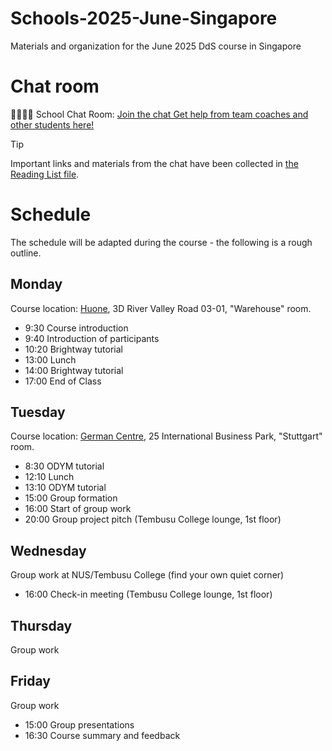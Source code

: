 # Schools-2025-June-Singapore

Materials and organization for the June 2025 DdS course in Singapore

# Chat room

🙋‍♀️🙋‍♂️ School Chat Room: [Join the chat Get help from team coaches and other students here!](https://matrix.to/#/#dds-schools:matrix.org)

> [!TIP]
> Important links and materials from the chat have been collected in [the Reading List file](https://github.com/Depart-de-Sentier/Schools-2025-June-Singapore/blob/main/readinglist.md).

# Schedule

The schedule will be adapted during the course - the following is a rough outline.

## Monday

Course location: [Huone](https://www.huone.events/sg/), 3D River Valley Road 03-01, "Warehouse" room.

* 9:30 Course introduction
* 9:40 Introduction of participants
* 10:20 Brightway tutorial
* 13:00 Lunch
* 14:00 Brightway tutorial
* 17:00 End of Class

## Tuesday

Course location: [German Centre]([https://www.huone.events/sg/](https://www.germancentre.com/en/singapore/)), 25 International Business Park, "Stuttgart" room.

* 8:30 ODYM tutorial
* 12:10 Lunch
* 13:10 ODYM tutorial
* 15:00 Group formation
* 16:00 Start of group work
* 20:00 Group project pitch (Tembusu College lounge, 1st floor)

## Wednesday

Group work at NUS/Tembusu College (find your own quiet corner)

* 16:00 Check-in meeting (Tembusu College lounge, 1st floor)

## Thursday

Group work

## Friday

Group work

* 15:00 Group presentations
* 16:30 Course summary and feedback
